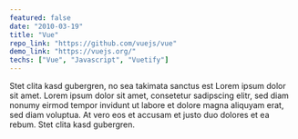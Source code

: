 ```yaml
---
featured: false
date: "2010-03-19"
title: "Vue"
repo_link: "https://github.com/vuejs/vue"
demo_link: "https://vuejs.org/"
techs: ["Vue", "Javascript", "Vuetify"]
---
```


Stet clita kasd gubergren, no sea takimata sanctus est Lorem ipsum dolor sit amet. Lorem ipsum dolor sit amet, consetetur sadipscing elitr, sed diam nonumy eirmod tempor invidunt ut labore et dolore magna aliquyam erat, sed diam voluptua. At vero eos et accusam et justo duo dolores et ea rebum. Stet clita kasd gubergren.
